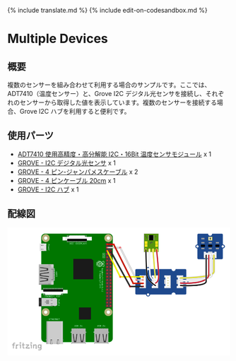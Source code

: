 {% include translate.md %}
{% include edit-on-codesandbox.md %}

# Multiple Devices

## 概要

複数のセンサーを組み合わせて利用する場合のサンプルです。ここでは、ADT7410（温度センサー）と、Grove I2C デジタル光センサを接続し、それぞれのセンサーから取得した値を表示しています。複数のセンサーを接続する場合、Grove I2C ハブを利用すると便利です。

## 使用パーツ

- [ADT7410 使用高精度・高分解能 I2C・16Bit 温度センサモジュール](http://akizukidenshi.com/catalog/g/gM-06675/) x 1
- [GROVE - I2C デジタル光センサ](https://www.switch-science.com/catalog/1174/) x 1
- [GROVE - 4 ピン-ジャンパメスケーブル](https://www.switch-science.com/catalog/1048/) x 2
- [GROVE - 4 ピンケーブル 20cm](https://www.switch-science.com/catalog/798/) x 1
- [GROVE - I2C ハブ](https://www.switch-science.com/catalog/796/) x 1

## 配線図

![配線図](schematic.png)

